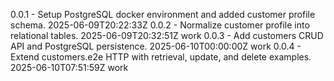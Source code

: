 0.0.1 - Setup PostgreSQL docker environment and added customer profile schema. 2025-06-09T20:22:33Z
0.0.2 - Normalize customer profile into relational tables. 2025-06-09T20:32:51Z work
0.0.3 - Add customers CRUD API and PostgreSQL persistence. 2025-06-10T00:00:00Z work
0.0.4 - Extend customers.e2e HTTP with retrieval, update, and delete examples. 2025-06-10T07:51:59Z work
